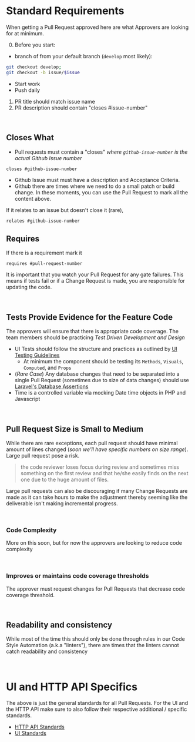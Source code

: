 # Standard Requirements
When getting a Pull Request approved here are what Approvers are looking for at minimum.

0. Before you start:
  - branch of from your default branch (`develop` most likely): 
  ```bash
  git checkout develop;
  git checkout -b issue/$issue
  ```
  - Start work
  - Push daily
1. PR title should match issue name
2. PR description should contain "closes #issue-number"


<br/>

## Closes What
- Pull requests must contain a "closes" _where `github-issue-number` is the actual Github Issue number_

```
closes #github-issue-number
```

- Github Issue must must have a description and Acceptance Criteria.
- Github there are times where we need to do a small patch or build change. In these moments, you can use the Pull Request to mark all the content above.

If it relates to an issue but doesn't close it (rare),

```
relates #github-issue-number
```


## Requires
If there is a requirement mark it

```
requires #pull-request-number
```

It is important that you watch your Pull Request for any gate failures. This means if tests fail or if a Change Request is made, you are responsible for updating the code.

<br/> 

## Tests Provide Evidence for the Feature Code

The approvers will ensure that there is appropriate code coverage. The team members should be practicing *Test Driven Development and Design*

  - UI Tests should follow the structure and practices as outlined by [UI Testing Guidelines](./ui-standards.md)
    - At minimum the component should be testing its `Methods`, `Visuals`, `Computed`, and `Props`
  - (_Rare Case_) Any database changes that need to be separated into a single Pull Request (sometimes due to size of data changes) should use [Laravel's Database Assertions](https://laravel.com/docs/master/database-testing)
  - Time is a controlled variable via mocking Date time objects in PHP and Javascript

<br/>

## Pull Request Size is Small to Medium
While there are rare exceptions, each pull request should have minimal amount of lines changed (_soon we'll have specific numbers on size range_). Large pull request pose a risk.

>  the code reviewer loses focus during review and sometimes miss something on the first review and that he/she easily finds on the next one due to the huge amount of files.

Large pull requests can also be discouraging if many Change Requests are made as it can take hours to make the adjustment thereby seeming like the deliverable isn't making incremental progress.


<br/>

### Code Complexity

More on this soon, but for now the approvers are looking to reduce code complexity

<br/>

### Improves or maintains code coverage thresholds
The approver must request changes for Pull Requests that decrease code coverage threshold.

<br/>

## Readability and consistency

While most of the time this should only be done through rules in our Code Style Automation (a.k.a "linters"), there are times that the linters cannot catch readability and consistency 

<br/>

# UI and HTTP API Specifics
The above is just the general standards for all Pull Requests. For the UI and the HTTP API make sure to also follow their respective additional / specific standards.   

- [HTTP API Standards](./api-standards.md)
- [UI Standards](./ui-standards.md)

<br/>

